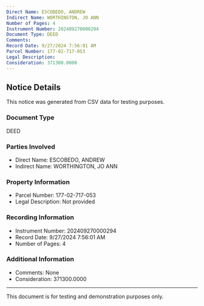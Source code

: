 ```yaml
---
Direct Name: ESCOBEDO, ANDREW
Indirect Name: WORTHINGTON, JO ANN
Number of Pages: 4
Instrument Number: 202409270000294
Document Type: DEED
Comments: 
Record Date: 9/27/2024 7:56:01 AM
Parcel Number: 177-02-717-053
Legal Description: 
Consideration: 371300.0000
---
```


## Notice Details

This notice was generated from CSV data for testing purposes.

### Document Type
DEED

### Parties Involved
- Direct Name: ESCOBEDO, ANDREW
- Indirect Name: WORTHINGTON, JO ANN

### Property Information
- Parcel Number: 177-02-717-053
- Legal Description: Not provided

### Recording Information
- Instrument Number: 202409270000294
- Record Date: 9/27/2024 7:56:01 AM
- Number of Pages: 4

### Additional Information
- Comments: None
- Consideration: 371300.0000

---

This document is for testing and demonstration purposes only.
